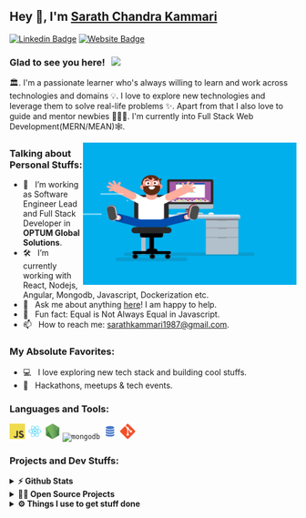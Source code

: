 ## Hey 👋, I'm [Sarath Chandra Kammari](https://github.com/sarath-fsd)

[![Linkedin Badge](https://img.shields.io/badge/-LinkedIn-0e76a8?style=flat-square&logo=Linkedin&logoColor=white)](https://www.linkedin.com/in/sarathkammari/)
[![Website Badge](https://img.shields.io/badge/Website-3b5998?style=flat-square&logo=google-chrome&logoColor=white)](https://github.com/sarath-fsd)

### Glad to see you here! &nbsp; ![](https://visitor-badge.glitch.me/badge?page_id=sarath-fsd.sarath-fsd&style=flat-square&color=0088cc)

 🏛. I'm a passionate learner who's always willing to learn and work across technologies and domains 💡. I love to explore new technologies and leverage them to solve real-life problems ✨. Apart from that I also love to guide and mentor newbies 👨🏻‍💻. I'm currently into Full Stack Web Development(MERN/MEAN)🕸️.

<img align="right" height="250" width="375" alt="" src="https://github.com/sarath-fsd/sarath-fsd/blob/main/images/coder.gif" />

### Talking about Personal Stuffs:

- 🚀 &nbsp; I’m working as Software Engineer Lead and Full Stack Developer in <b>OPTUM Global Solutions</b>.
- 🛠 &nbsp; I’m currently working with React, Nodejs, Angular, Mongodb, Javascript, Dockerization etc.
- 💬 &nbsp; Ask me about anything [here](https://www.linkedin.com/in/sarathkammari)! I am happy to help.
- 👾 &nbsp; Fun fact: Equal is Not Always Equal in Javascript.
- 📫 &nbsp; How to reach me: sarathkammari1987@gmail.com.

### My Absolute Favorites:

- 💻 &nbsp; I love exploring new tech stack and building cool stuffs.
- 🍕 &nbsp; Hackathons, meetups & tech events.

### Languages and Tools:
<code><img height="27" src="https://raw.githubusercontent.com/github/explore/80688e429a7d4ef2fca1e82350fe8e3517d3494d/topics/javascript/javascript.png" alt="javascript"></code>
<code><img height="27" src="https://raw.githubusercontent.com/github/explore/80688e429a7d4ef2fca1e82350fe8e3517d3494d/topics/react/react.png" alt="react"></code>
<code><img height="27" src="https://raw.githubusercontent.com/github/explore/80688e429a7d4ef2fca1e82350fe8e3517d3494d/topics/nodejs/nodejs.png" alt="nodejs"></code>
<code><img height="27" src="https://encrypted-tbn0.gstatic.com/images?q=tbn%3AANd9GcSTTzPAw-55ssm1Im594xYZ9eRQu2JylrkYLg&usqp=CAU" alt="mongodb"></code>
<code><img height="27" src="https://raw.githubusercontent.com/github/explore/80688e429a7d4ef2fca1e82350fe8e3517d3494d/topics/sql/sql.png" alt="sql"></code>
<code><img height="27" src="https://raw.githubusercontent.com/devicons/devicon/master/icons/git/git-original.svg" alt="git"></code>

### Projects and Dev Stuffs:

<details>	
  <summary><b>⚡ Github Stats</b></summary>

<img height="180em" src="https://github-readme-stats.vercel.app/api?username=sarathkammari&show_icons=true&hide_border=true&&count_private=true&include_all_commits=true" />
<img height="180em" src="https://github-readme-stats.vercel.app/api/top-langs/?username=sarathkammari&exclude_repo=KNN-Image-Classification&show_icons=true&hide_border=true&layout=compact&langs_count=8"/>
</details>

<details>
  <summary><b>🧑‍🚀 Open Source Projects</b></summary>

  <br />
  <table>
    <thead align="center">
      <tr border: none;>
        <td><b>💻 Projects</b></td>
        <td><b>🌟 Stars</b></td>
        <td><b>🍴 Forks</b></td>
        <td><b>🐛 Issues</b></td>
        <td><b>🔔 Pull Requests</b></td>
        <td><b>👨‍💻 Language</b></td>
      </tr>
    </thead>
  </table>
  <br />
</details>

<details>
  <br />
  <summary><b>⚙️ Things I use to get stuff done</b></summary>
  	<ul>  	    	    
	  <li><b>Code Editor:</b> VSCode - The best editor out there.</li>
  	  <li><b>Browser: </b> Chrome Developer Edition</li>	    	    	    	    
	</ul>
</details>

#
<!--
<div align="center">

### Show some ❤️ to Sarath Chandra Kammari by starring some of the repositories!

</div>
-->

